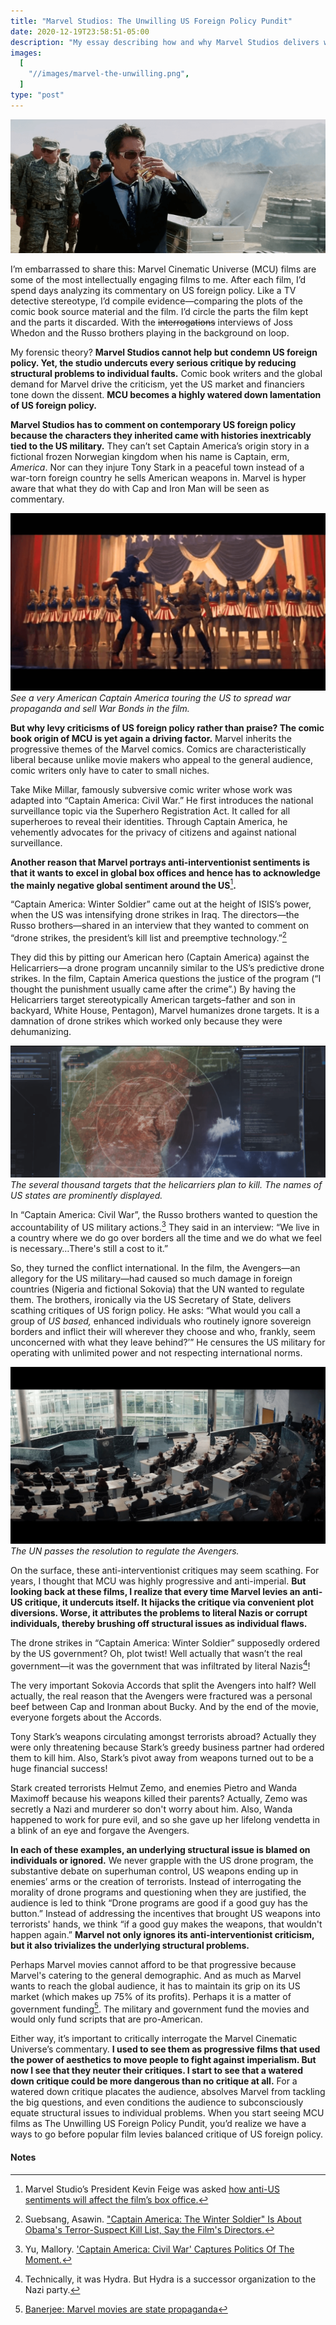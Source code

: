 ```yaml
---
title: "Marvel Studios: The Unwilling US Foreign Policy Pundit"
date: 2020-12-19T23:58:51-05:00
description: "My essay describing how and why Marvel Studios delivers watered-down critiques on US Foreign Policy. It appears to condemn US foreign policy and yet undercuts every serious critique by attributing structural problems to individual faults."
images:
  [
    "//images/marvel-the-unwilling.png",
  ]
type: "post"
---
```


![Marvel the Unwilling](/images/marvel-the-unwilling.png)

I’m embarrassed to share this: Marvel Cinematic Universe (MCU) films are some of the most intellectually engaging films to me. After each film, I’d spend days analyzing its commentary on US foreign policy. Like a TV detective stereotype, I’d compile evidence—comparing the plots of the comic book source material and the film. I’d circle the parts the film kept and the parts it discarded. With the ~~interrogations~~ interviews of Joss Whedon and the Russo brothers playing in the background on loop.

My forensic theory? **Marvel Studios cannot help but condemn US foreign policy. Yet, the studio undercuts every serious critique by reducing structural problems to individual faults.** Comic book writers and the global demand for Marvel drive the criticism, yet the US market and financiers tone down the dissent. **MCU becomes a highly watered down lamentation of US foreign policy.**

**Marvel Studios has to comment on contemporary US foreign policy because the characters they inherited came with histories inextricably tied to the US military.** They can’t set Captain America’s origin story in a fictional frozen Norwegian kingdom when his name is Captain, erm, _America_. Nor can they injure Tony Stark in a peaceful town instead of a war-torn foreign country he sells American weapons in. Marvel is hyper aware that what they do with Cap and Iron Man will be seen as commentary.

![Captain America](/images/captain-america.png)
_See a very American Captain America touring the US to spread war propaganda and sell War Bonds in the film._

**But why levy criticisms of US foreign policy rather than praise? The comic book origin of MCU is yet again a driving factor.** Marvel inherits the progressive themes of the Marvel comics. Comics are characteristically liberal because unlike movie makers who appeal to the general audience, comic writers only have to cater to small niches.

Take Mike Millar, famously subversive comic writer whose work was adapted into “Captain America: Civil War.” He first introduces the national surveillance topic via the Superhero Registration Act. It called for all superheroes to reveal their identities. Through Captain America, he vehemently advocates for the privacy of citizens and against national surveillance.

**Another reason that Marvel portrays anti-interventionist sentiments is that it wants to excel in global box offices and hence has to acknowledge the mainly negative global sentiment around the US**[^1]**.**

“Captain America: Winter Soldier” came out at the height of ISIS’s power, when the US was intensifying drone strikes in Iraq. The directors—the Russo brothers—shared in an interview that they wanted to comment on “drone strikes, the president’s kill list and preemptive technology.”[^2]

They did this by pitting our American hero (Captain America) against the Helicarriers—a drone program uncannily similar to the US’s predictive drone strikes. In the film, Captain America questions the justice of the program (“I thought the punishment usually came after the crime”.) By having the Helicarriers target stereotypically American targets–father and son in backyard, White House, Pentagon), Marvel humanizes drone targets. It is a damnation of drone strikes which worked only because they were dehumanizing.

![Drones](/images/drones.png)
_The several thousand targets that the helicarriers plan to kill. The names of US states are prominently displayed._

In “Captain America: Civil War”, the Russo brothers wanted to question the accountability of US military actions.[^3] They said in an interview: “We live in a country where we do go over borders all the time and we do what we feel is necessary…There's still a cost to it.”

So, they turned the conflict international. In the film, the Avengers—an allegory for the US military—had caused so much damage in foreign countries (Nigeria and fictional Sokovia) that the UN wanted to regulate them. The brothers, ironically via the US Secretary of State, delivers scathing critiques of US forign policy. He asks: “What would you call a group of _US based,_ enhanced individuals who routinely ignore sovereign borders and inflict their will wherever they choose and who, frankly, seem unconcerned with what they leave behind?’” He censures the US military for operating with unlimited power and not respecting international norms.

![UN](/images/the-un.png)
_The UN passes the resolution to regulate the Avengers._

On the surface, these anti-interventionist critiques may seem scathing. For years, I thought that MCU was highly progressive and anti-imperial. **But looking back at these films, I realize that every time Marvel levies an anti-US critique, it undercuts itself. It hijacks the critique via convenient plot diversions. Worse, it attributes the problems to literal Nazis or corrupt individuals, thereby brushing off structural issues as individual flaws.**

The drone strikes in “Captain America: Winter Soldier” supposedly ordered by the US government? Oh, plot twist! Well actually that wasn’t the real government—it was the government that was infiltrated by literal Nazis[^4]!

The very important Sokovia Accords that split the Avengers into half? Well actually, the real reason that the Avengers were fractured was a personal beef between Cap and Ironman about Bucky. And by the end of the movie, everyone forgets about the Accords.

Tony Stark’s weapons circulating amongst terrorists abroad? Actually they were only threatening because Stark’s greedy business partner had ordered them to kill him. Also, Stark’s pivot away from weapons turned out to be a huge financial success!

Stark created terrorists Helmut Zemo, and enemies Pietro and Wanda Maximoff because his weapons killed their parents? Actually, Zemo was secretly a Nazi and murderer so don't worry about him. Also, Wanda happened to work for pure evil, and so she gave up her lifelong vendetta in a blink of an eye and forgave the Avengers.

**In each of these examples, an underlying structural issue is blamed on individuals or ignored.** We never grapple with the US drone program, the substantive debate on superhuman control, US weapons ending up in enemies’ arms or the creation of terrorists. Instead of interrogating the morality of drone programs and questioning when they are justified, the audience is led to think “Drone programs are good if a good guy has the button.” Instead of addressing the incentives that brought US weapons into terrorists' hands, we think “if a good guy makes the weapons, that wouldn't happen again.” **Marvel not only ignores its anti-interventionist criticism, but it also trivializes the underlying structural problems.**

Perhaps Marvel movies cannot afford to be that progressive because Marvel's catering to the general demographic. And as much as Marvel wants to reach the global audience, it has to maintain its grip on its US market (which makes up 75% of its profits). Perhaps it is a matter of government funding[^5]. The military and government fund the movies and would only fund scripts that are pro-American.

Either way, it’s important to critically interrogate the Marvel Cinematic Universe’s commentary. **I used to see them as progressive films that used the power of aesthetics to move people to fight against imperialism. But now I see that they neuter their critiques. I start to see that a watered down critique could be more dangerous than no critique at all.** For a watered down critique placates the audience, absolves Marvel from tackling the big questions, and even conditions the audience to subconsciously equate structural issues to individual problems. When you start seeing MCU films as The Unwilling US Foreign Policy Pundit, you’d realize we have a ways to go before popular film levies balanced critique of US foreign policy.

<!-- Footnotes themselves at the bottom. -->

#### Notes

[^1]: Marvel Studio’s President Kevin Feige was asked [how anti-US sentiments will affect the film’s box office.](https://web.archive.org/web/20120311105220/http://uk.movies.ign.com/articles/796/796582p1.html)
[^2]: Suebsang, Asawin. ["Captain America: The Winter Soldier" Is About Obama's Terror-Suspect Kill List, Say the Film's Directors.](https://www.motherjones.com/politics/2014/04/captain-america-winter-soldier-obama-kill-list-politics-drones-nsa/)
[^3]: Yu, Mallory. ['Captain America: Civil War' Captures Politics Of The Moment.](https://www.npr.org/2016/05/06/477072191/captain-america-civil-war-captures-politics-of-the-moment)
[^4]: Technically, it was Hydra. But Hydra is a successor organization to the Nazi party.
[^5]: [Banerjee: Marvel movies are state propaganda](https://dailyiowan.com/2019/04/29/banerjee-marvel-movies-are-state-propaganda/)
